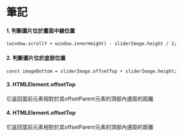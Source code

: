<h1><b>筆記</b></h1>

<h4><b>1. 判斷圖片位於畫面中線位置</b></h4>

`(window.scrollY + window.innerHeight) - sliderImage.height / 2;`

<h4><b>2. 判斷圖片位於底部位置</b></h4>

`const imageBottom = sliderImage.offsetTop + sliderImage.height;`

<h4><b>3. HTMLElement.offsetTop</b></h4>
<p>它返回當前元素相對於其offsetParent元素的頂部內邊距的距離</p>

<h4><b>4. HTMLElement.offsetTop</b></h4>
<p>它返回當前元素相對於其offsetParent元素的頂部內邊距的距離</p>
